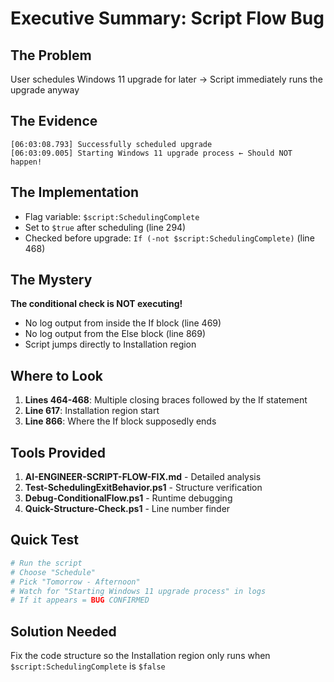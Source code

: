 # Executive Summary: Script Flow Bug

## The Problem
User schedules Windows 11 upgrade for later → Script immediately runs the upgrade anyway

## The Evidence
```
[06:03:08.793] Successfully scheduled upgrade
[06:03:09.005] Starting Windows 11 upgrade process ← Should NOT happen!
```

## The Implementation
- Flag variable: `$script:SchedulingComplete`
- Set to `$true` after scheduling (line 294)
- Checked before upgrade: `If (-not $script:SchedulingComplete)` (line 468)

## The Mystery
**The conditional check is NOT executing!**
- No log output from inside the If block (line 469)
- No log output from the Else block (line 869)
- Script jumps directly to Installation region

## Where to Look
1. **Lines 464-468**: Multiple closing braces followed by the If statement
2. **Line 617**: Installation region start
3. **Line 866**: Where the If block supposedly ends

## Tools Provided
1. **AI-ENGINEER-SCRIPT-FLOW-FIX.md** - Detailed analysis
2. **Test-SchedulingExitBehavior.ps1** - Structure verification
3. **Debug-ConditionalFlow.ps1** - Runtime debugging
4. **Quick-Structure-Check.ps1** - Line number finder

## Quick Test
```powershell
# Run the script
# Choose "Schedule" 
# Pick "Tomorrow - Afternoon"
# Watch for "Starting Windows 11 upgrade process" in logs
# If it appears = BUG CONFIRMED
```

## Solution Needed
Fix the code structure so the Installation region only runs when `$script:SchedulingComplete` is `$false`